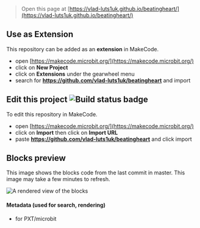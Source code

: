 
> Open this page at [https://vlad-luts1uk.github.io/beatingheart/](https://vlad-luts1uk.github.io/beatingheart/)

## Use as Extension

This repository can be added as an **extension** in MakeCode.

* open [https://makecode.microbit.org/](https://makecode.microbit.org/)
* click on **New Project**
* click on **Extensions** under the gearwheel menu
* search for **https://github.com/vlad-luts1uk/beatingheart** and import

## Edit this project ![Build status badge](https://github.com/vlad-luts1uk/beatingheart/workflows/MakeCode/badge.svg)

To edit this repository in MakeCode.

* open [https://makecode.microbit.org/](https://makecode.microbit.org/)
* click on **Import** then click on **Import URL**
* paste **https://github.com/vlad-luts1uk/beatingheart** and click import

## Blocks preview

This image shows the blocks code from the last commit in master.
This image may take a few minutes to refresh.

![A rendered view of the blocks](https://github.com/vlad-luts1uk/beatingheart/raw/master/.github/makecode/blocks.png)

#### Metadata (used for search, rendering)

* for PXT/microbit
<script src="https://makecode.com/gh-pages-embed.js"></script><script>makeCodeRender("{{ site.makecode.home_url }}", "{{ site.github.owner_name }}/{{ site.github.repository_name }}");</script>
